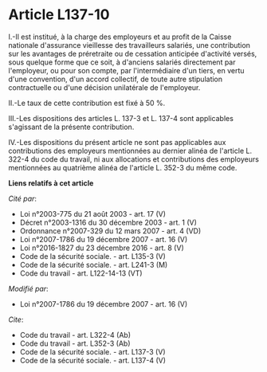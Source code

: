 # Article L137-10

I.-Il est institué, à la charge des employeurs et au profit de la Caisse nationale d'assurance vieillesse des travailleurs
salariés, une contribution sur les avantages de préretraite ou de cessation anticipée d'activité versés, sous quelque forme
que ce soit, à d'anciens salariés directement par l'employeur, ou pour son compte, par l'intermédiaire d'un tiers, en vertu
d'une convention, d'un accord collectif, de toute autre stipulation contractuelle ou d'une décision unilatérale de
l'employeur. 

II.-Le taux de cette contribution est fixé à 50 %. 

III.-Les dispositions des articles L. 137-3 et L. 137-4 sont applicables s'agissant de la présente contribution. 

IV.-Les dispositions du présent article ne sont pas applicables aux contributions des employeurs mentionnées au dernier
alinéa de l'article L. 322-4 du code du travail, ni aux allocations et contributions des employeurs mentionnées au quatrième
alinéa de l'article L. 352-3 du même code.

**Liens relatifs à cet article**

_Cité par_:

  - Loi n°2003-775 du 21 août 2003 - art. 17 (V)
  - Décret n°2003-1316 du 30 décembre 2003 - art. 1 (V)
  - Ordonnance n°2007-329 du 12 mars 2007 - art. 4 (VD)
  - Loi n°2007-1786 du 19 décembre 2007 - art. 16 (V)
  - Loi n°2016-1827 du 23 décembre 2016 - art. 8 (V)
  - Code de la sécurité sociale. - art. L135-3 (V)
  - Code de la sécurité sociale. - art. L241-3 (M)
  - Code du travail - art. L122-14-13 (VT)

_Modifié par_:

  - Loi n°2007-1786 du 19 décembre 2007 - art. 16 (V)

_Cite_:

  - Code du travail - art. L322-4 (Ab)
  - Code du travail - art. L352-3 (Ab)
  - Code de la sécurité sociale. - art. L137-3 (V)
  - Code de la sécurité sociale. - art. L137-4 (V)
